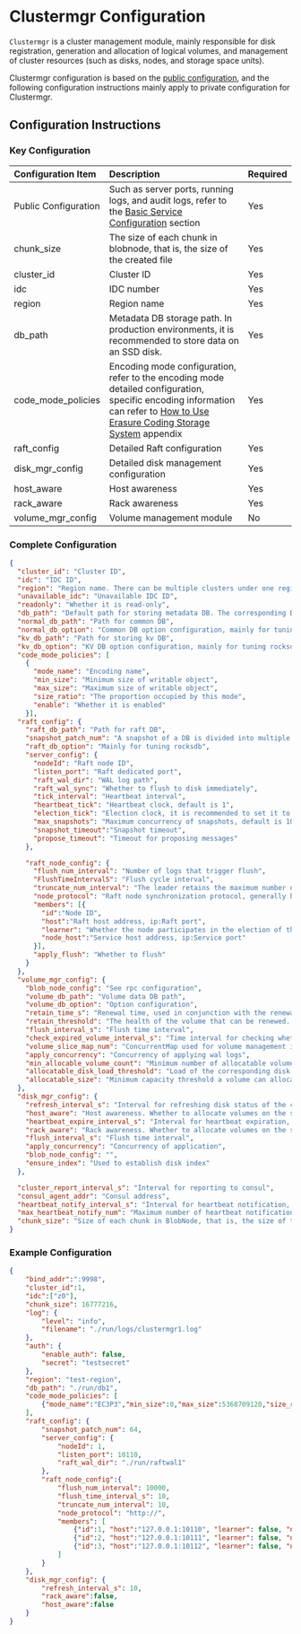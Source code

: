 # Clustermgr Configuration

`Clustermgr` is a cluster management module, mainly responsible for disk registration, generation and allocation of logical volumes, and management of cluster resources (such as disks, nodes, and storage space units).

Clustermgr configuration is based on the [public configuration](./base.md), and the following configuration instructions mainly apply to private configuration for Clustermgr.

## Configuration Instructions

### Key Configuration

| Configuration Item   | Description                                                                                                                                                                                                      | Required |
|:---------------------|:-----------------------------------------------------------------------------------------------------------------------------------------------------------------------------------------------------------------|:---------|
| Public Configuration | Such as server ports, running logs, and audit logs, refer to the [Basic Service Configuration](./base.md) section                                                                                                | Yes      |
| chunk_size           | The size of each chunk in blobnode, that is, the size of the created file                                                                                                                                        | Yes      |
| cluster_id           | Cluster ID                                                                                                                                                                                                       | Yes      |
| idc                  | IDC number                                                                                                                                                                                                       | Yes      |
| region               | Region name                                                                                                                                                                                                      | Yes      |
| db_path              | Metadata DB storage path. In production environments, it is recommended to store data on an SSD disk.                                                                                                            | Yes      |
| code_mode_policies   | Encoding mode configuration, refer to the encoding mode detailed configuration, specific encoding information can refer to [How to Use Erasure Coding Storage System](../../../user-guide/blobstore.md) appendix | Yes      |
| raft_config          | Detailed Raft configuration                                                                                                                                                                                      | Yes      |
| disk_mgr_config      | Detailed disk management configuration                                                                                                                                                                           | Yes      |
| host_aware           | Host awareness                                                                                                                                                                                                   | Yes      |
| rack_aware           | Rack awareness                                                                                                                                                                                                   | Yes      |
| volume_mgr_config    | Volume management module                                                                                                                                                                                         | No       |

### Complete Configuration

```json
{
  "cluster_id": "Cluster ID",
  "idc": "IDC ID",
  "region": "Region name. There can be multiple clusters under one region. This can be used in conjunction with access to select multiple regions and clusters when writing.",
  "unavailable_idc": "Unavailable IDC ID",
  "readonly": "Whether it is read-only",
  "db_path": "Default path for storing metadata DB. The corresponding DB data will be automatically created in this directory if there is no additional configuration for the DB.",
  "normal_db_path": "Path for common DB",
  "normal_db_option": "Common DB option configuration, mainly for tuning rocksdb",
  "kv_db_path": "Path for storing kv DB",
  "kv_db_option": "KV DB option configuration, mainly for tuning rocksdb",
  "code_mode_policies": [
    {
      "mode_name": "Encoding name",
      "min_size": "Minimum size of writable object",
      "max_size": "Maximum size of writable object",
      "size_ratio": "The proportion occupied by this mode",
      "enable": "Whether it is enabled"
    }],
  "raft_config": {
    "raft_db_path": "Path for raft DB",
    "snapshot_patch_num": "A snapshot of a DB is divided into multiple patches. The snapshot data of a DB is very large and needs to be divided into multiple patches to be sent.",
    "raft_db_option": "Mainly for tuning rocksdb",
    "server_config": {
      "nodeId": "Raft node ID",
      "listen_port": "Raft dedicated port",
      "raft_wal_dir": "WAL log path",
      "raft_wal_sync": "Whether to flush to disk immediately",
      "tick_interval": "Heartbeat interval",
      "heartbeat_tick": "Heartbeat clock, default is 1",
      "election_tick": "Election clock, it is recommended to set it to 5*heartbeat_tick, default is 5",
      "max_snapshots": "Maximum concurrency of snapshots, default is 10",
      "snapshot_timeout":"Snapshot timeout",
      "propose_timeout": "Timeout for proposing messages"
    },

    "raft_node_config": {
      "flush_num_interval": "Number of logs that trigger flush",
      "FlushTimeIntervalS": "Flush cycle interval",
      "truncate_num_interval": "The leader retains the maximum number of log entries. The number of log entries loaded when the service starts can also be understood as the difference between the log entries of the leader and the follower. If it exceeds this value, log synchronization needs to go through snapshot synchronization, so this value is generally kept above 100,000.",
      "node_protocol": "Raft node synchronization protocol, generally http:// protocol",
      "members": [{
        "id":"Node ID",
        "host":"Raft host address, ip:Raft port",
        "learner": "Whether the node participates in the election of the main node",
        "node_host":"Service host address, ip:Service port"
      }],
      "apply_flush": "Whether to flush"
    }
  },
  "volume_mgr_config": {
    "blob_node_config": "See rpc configuration",
    "volume_db_path": "Volume data DB path",
    "volume_db_option": "Option configuration",
    "retain_time_s": "Renewal time, used in conjunction with the renewal time of the proxy",
    "retain_threshold": "The health of the volume that can be renewed. The health segment of the volume must be greater than this value to be renewed",
    "flush_interval_s": "Flush time interval",
    "check_expired_volume_interval_s": "Time interval for checking whether the volume has expired",
    "volume_slice_map_num": "ConcurrentMap used for volume management in cm, used to improve the performance of volume read and write. This value determines how many maps all volumes are divided into for management",
    "apply_concurrency": "Concurrency of applying wal logs",
    "min_allocable_volume_count": "Minimum number of allocatable volumes",
    "allocatable_disk_load_threshold": "Load of the corresponding disk that the volume can be allocated to",
    "allocatable_size": "Minimum capacity threshold a volume can allocate, default 10G, if the volume capacity is small adjust it to a lower value such as 10MB."
  },
  "disk_mgr_config": {
    "refresh_interval_s": "Interval for refreshing disk status of the current cluster",
    "host_aware": "Host awareness. Whether to allocate volumes on the same machine when allocating volumes. Host isolation must be configured in production environment",
    "heartbeat_expire_interval_s": "Interval for heartbeat expiration, for the heartbeat time reported by BlobNode",
    "rack_aware": "Rack awareness. Whether to allocate volumes on the same rack when allocating volumes. Rack isolation is configured based on the storage environment conditions",
    "flush_interval_s": "Flush time interval",
    "apply_concurrency": "Concurrency of application",
    "blob_node_config": "",
    "ensure_index": "Used to establish disk index"
  },

  "cluster_report_interval_s": "Interval for reporting to consul",
  "consul_agent_addr": "Consul address",
  "heartbeat_notify_interval_s": "Interval for heartbeat notification, used to process the disk information reported by BlobNode regularly. This time should be smaller than the time interval reported by BlobNode to avoid disk heartbeat timeout expiration",
  "max_heartbeat_notify_num": "Maximum number of heartbeat notifications",
  "chunk_size": "Size of each chunk in BlobNode, that is, the size of the created file"
}
```


### Example Configuration

```json
{
    "bind_addr":":9998",
    "cluster_id":1,
    "idc":["z0"],
    "chunk_size": 16777216,
    "log": {
        "level": "info",
        "filename": "./run/logs/clustermgr1.log"
    },
    "auth": {
        "enable_auth": false,
        "secret": "testsecret"
    },
    "region": "test-region",
    "db_path": "./run/db1",
    "code_mode_policies": [
        {"mode_name":"EC3P3","min_size":0,"max_size":5368709120,"size_ratio":1,"enable":true}
    ],
    "raft_config": {
        "snapshot_patch_num": 64,
        "server_config": {
            "nodeId": 1,
            "listen_port": 10110,
            "raft_wal_dir": "./run/raftwal1"
        },
        "raft_node_config":{
            "flush_num_interval": 10000,
            "flush_time_interval_s": 10,
            "truncate_num_interval": 10,
            "node_protocol": "http://",
            "members": [
                {"id":1, "host":"127.0.0.1:10110", "learner": false, "node_host":"127.0.0.1:9998"},
                {"id":2, "host":"127.0.0.1:10111", "learner": false, "node_host":"127.0.0.1:9999"},
                {"id":3, "host":"127.0.0.1:10112", "learner": false, "node_host":"127.0.0.1:10000"}
            ]
        }
    },
    "disk_mgr_config": {
        "refresh_interval_s": 10,
        "rack_aware":false,
        "host_aware":false
    }
}
```